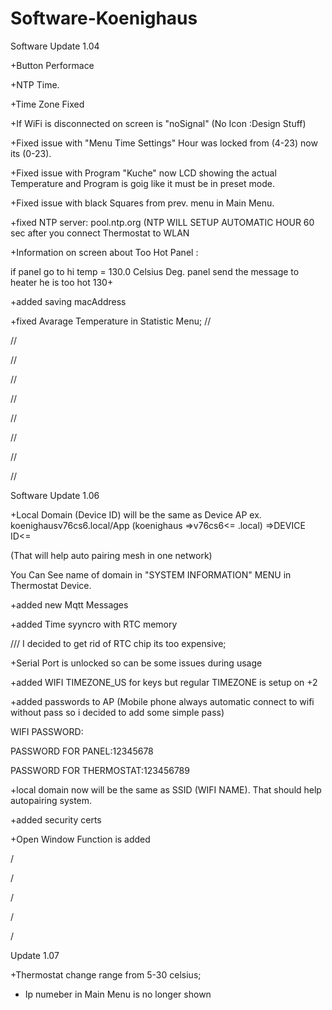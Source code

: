 # Software-Koenighaus
Software
Update 1.04


+Button Performace

+NTP Time.

+Time Zone Fixed

+If WiFi is disconnected on screen is "noSignal" (No Icon :Design Stuff)

+Fixed issue with "Menu Time Settings" Hour was locked from (4-23) now its (0-23).

+Fixed issue with Program "Kuche" now LCD showing the actual Temperature and Program is goig like it must be in preset mode.

+Fixed issue with black Squares from prev. menu in Main Menu.

+fixed NTP server: pool.ntp.org (NTP WILL SETUP AUTOMATIC HOUR 60 sec after you connect Thermostat to WLAN

+Information on screen about Too Hot Panel :

if panel go to hi temp = 130.0 Celsius Deg. panel send the message to heater he is too hot 130+

+added saving macAddress 

+fixed Avarage Temperature in Statistic Menu;
//

//

//

//

//

//

//

//

//








Software
Update 1.06

+Local Domain (Device ID) will be the same as Device AP ex. koenighausv76cs6.local/App (koenighaus =>v76cs6<= .local) =>DEVICE ID<=    

(That will help auto pairing mesh in one network)


You Can See name of domain in "SYSTEM INFORMATION" MENU in Thermostat Device.

+added new Mqtt Messages 

+added Time syyncro with RTC memory

/// I decided to get rid of RTC chip its too expensive;

+Serial Port is unlocked so can be some issues during usage

+added WIFI TIMEZONE_US for keys but regular TIMEZONE is setup on +2

+added passwords to AP (Mobile phone always automatic connect to wifi without pass so i decided to add some simple pass)

WIFI PASSWORD:

PASSWORD FOR PANEL:12345678

PASSWORD FOR THERMOSTAT:123456789

+local domain now will be the same as SSID (WIFI NAME). That should help autopairing system.

+added security certs 

+Open Window Function is added 

/

/

/

/

/

Update 1.07

+Thermostat change range from 5-30 celsius;

+ Ip numeber in Main Menu is no longer shown

